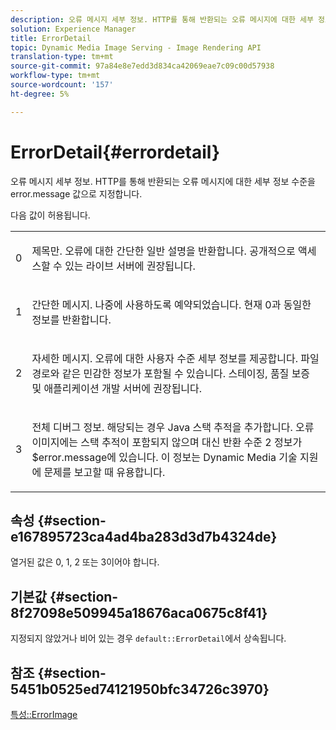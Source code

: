 ```yaml
---
description: 오류 메시지 세부 정보. HTTP를 통해 반환되는 오류 메시지에 대한 세부 정보 수준을 error.message 값으로 지정합니다.
solution: Experience Manager
title: ErrorDetail
topic: Dynamic Media Image Serving - Image Rendering API
translation-type: tm+mt
source-git-commit: 97a84e8e7edd3d834ca42069eae7c09c00d57938
workflow-type: tm+mt
source-wordcount: '157'
ht-degree: 5%

---
```



# ErrorDetail{#errordetail}

오류 메시지 세부 정보. HTTP를 통해 반환되는 오류 메시지에 대한 세부 정보 수준을 error.message 값으로 지정합니다.

다음 값이 허용됩니다.

<table id="simpletable_26DC72727F224F2C8E97BF26619DB68B"> 
 <tr class="strow"> 
  <td class="stentry"> <p>0 </p></td> 
  <td class="stentry"> <p>제목만. 오류에 대한 간단한 일반 설명을 반환합니다. 공개적으로 액세스할 수 있는 라이브 서버에 권장됩니다. </p></td> 
 </tr> 
 <tr class="strow"> 
  <td class="stentry"> <p>1 </p></td> 
  <td class="stentry"> <p>간단한 메시지. 나중에 사용하도록 예약되었습니다. 현재 0과 동일한 정보를 반환합니다. </p></td> 
 </tr> 
 <tr class="strow"> 
  <td class="stentry"> <p>2 </p></td> 
  <td class="stentry"> <p>자세한 메시지. 오류에 대한 사용자 수준 세부 정보를 제공합니다. 파일 경로와 같은 민감한 정보가 포함될 수 있습니다. 스테이징, 품질 보증 및 애플리케이션 개발 서버에 권장됩니다. </p></td> 
 </tr> 
 <tr class="strow"> 
  <td class="stentry"> <p>3 </p></td> 
  <td class="stentry"> <p>전체 디버그 정보. 해당되는 경우 Java 스택 추적을 추가합니다. 오류 이미지에는 스택 추적이 포함되지 않으며 대신 반환 수준 2 정보가 <span class="codeph"> $error.message</span>에 있습니다. 이 정보는 Dynamic Media 기술 지원에 문제를 보고할 때 유용합니다. </p></td> 
 </tr> 
</table>

## 속성 {#section-e167895723ca4ad4ba283d3d7b4324de}

열거된 값은 0, 1, 2 또는 3이어야 합니다.

## 기본값 {#section-8f27098e509945a18676aca0675c8f41}

지정되지 않았거나 비어 있는 경우 `default::ErrorDetail`에서 상속됩니다.

## 참조 {#section-5451b0525ed74121950bfc34726c3970}

[특성::ErrorImage](../../../../../is-api/image-catalog/image-serving-api-ref/c-image-catalog-reference/c-attributes-reference/r-errorimage.md#reference-c494d5d8b2584fe3800f35baabd0292c)

